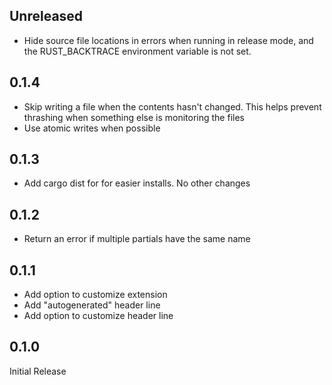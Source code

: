 ## Unreleased

- Hide source file locations in errors when running in release mode, and the RUST_BACKTRACE environment variable is not set.

## 0.1.4

- Skip writing a file when the contents hasn't changed. This helps prevent thrashing when something else is monitoring the files
- Use atomic writes when possible

## 0.1.3

- Add cargo dist for for easier installs. No other changes

## 0.1.2

- Return an error if multiple partials have the same name

## 0.1.1

- Add option to customize extension
- Add "autogenerated" header line
- Add option to customize header line

## 0.1.0

Initial Release
